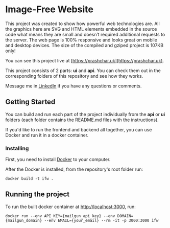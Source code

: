 # Image-Free Website
This project was created to show how powerful web technologies are. All the
graphics here are SVG and HTML elements embedded in the source code what
means they are small and doesn’t required additional requests to the server.
The web page is 100% responsive and looks great on mobile and desktop devices.
The size of the compiled and gziped project is 107KB only!

You can see this project live at [https://prashchar.uk](https://prashchar.uk).

This project consists of 2 parts: **ui** and **api**. You can check them out in the 
corresponding folders of this repository and see how they works.

Message me in [LinkedIn](https://www.linkedin.com/in/prashcharuk) if you have any questions or comments.

## Getting Started

You can build and run each part of the project individually from the **api** or **ui** folders 
(each folder contains the README.md files with the instructions).

If you'd like to run the frontend and backend all together, you can use Docker and run it in a docker container.

### Installing

First, you need to install [Docker](https://docs.docker.com/get-docker/) to your computer.

After the Docker is installed, from the repository's root folder run:

```
docker build -t ifw .
```

## Running the project

To run the built docker container at [http://localhost:3000](http://localhost:3000), run:

```
docker run --env API_KEY={mailgun_api_key} --env DOMAIN={mailgun_domain} --env EMAIL={your_email} --rm -it -p 3000:3000 ifw
```
